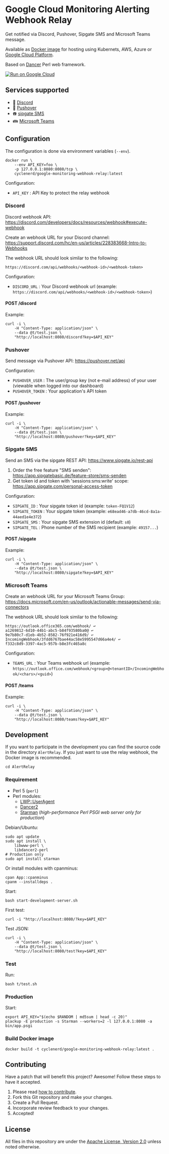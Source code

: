 # Google Cloud Monitoring Alerting Webhook Relay

Get notified via Discord, Pushover, Sipgate SMS and Microsoft Teams message.

Available as [Docker image](https://hub.docker.com/repository/docker/cyclenerd/google-monitoring-webhook-relay) for hosting using Kubernets, AWS, Azure or [Google Cloud Platform](https://github.com/Cyclenerd/google-monitoring-webhook-relay/tree/master/gcp_cloud_run).

Based on [Dancer](https://www.perldancer.org/) Perl web framework.

[![Run on Google Cloud](https://deploy.cloud.run/button.svg)](https://github.com/Cyclenerd/google-monitoring-webhook-relay/tree/master/gcp_cloud_run)


## Services supported

* 👾 [Discord](https://github.com/Cyclenerd/google-monitoring-webhook-relay#discord)
* 🔔 [Pushover](https://github.com/Cyclenerd/google-monitoring-webhook-relay#pushover)
* ☎️ [sipgate SMS](https://github.com/Cyclenerd/google-monitoring-webhook-relay#sipgate-sms)
* 👪 [Microsoft Teams](https://github.com/Cyclenerd/google-monitoring-webhook-relay#microsoft-teams)


## Configuration

The configuration is done via environment variables (`--env`).

```shell
docker run \
	--env API_KEY=foo \
	-p 127.0.0.1:8080:8080/tcp \
	cyclenerd/google-monitoring-webhook-relay:latest
```

Configuration:
* `API_KEY` : API Key to protect the relay webhook


### Discord

Discord webhook API:
<https://discord.com/developers/docs/resources/webhook#execute-webhook>

Create an webhook URL for your Discord channel:
<https://support.discord.com/hc/en-us/articles/228383668-Intro-to-Webhooks>

The webhook URL should look similar to the following:
```text
https://discord.com/api/webhooks/<webhook-id>/<webhook-token>
```

Configuration:
* `DISCORD_URL` : Your Discord webhook url (example: `https://discord.com/api/webhooks/<webhook-id>/<webhook-token>`)

#### POST /discord

Example:
```shell
curl -i \
	-H "Content-Type: application/json" \
	--data @t/test.json \
	"http://localhost:8080/discord?key=$API_KEY"
```

### Pushover

Send message via Pushover API:
<https://pushover.net/api>

Configuration:
* `PUSHOVER_USER`  : The user/group key (not e-mail address) of your user (viewable when logged into our dashboard)
* `PUSHOVER_TOKEN` : Your application's API token

#### POST /pushover

Example:
```shell
curl -i \
	-H "Content-Type: application/json" \
	--data @t/test.json \
	"http://localhost:8080/pushover?key=$API_KEY"
```

### Sipgate SMS

Send an SMS via the sipgate REST API:
<https://www.sipgate.io/rest-api>

1. Order the free feature "SMS senden": <https://app.sipgatebasic.de/feature-store/sms-senden>
1. Get token id and token with 'sessions:sms:write' scope: <https://app.sipgate.com/personal-access-token>

Configuration:
* `SIPGATE_ID`    : Your sipgate token id (example: `token-FQ1V12`)
* `SIPGATE_TOKEN` : Your sipgate token (example: `e68ead46-a7db-46cd-8a1a-44aed1e4e372`)
* `SIPGATE_SMS`   : Your sipgate SMS extension id (default: `s0`)
* `SIPGATE_TEL`   : Phone number of the SMS recipient (example: `49157...`)

#### POST /sipgate

Example:
```shell
curl -i \
	-H "Content-Type: application/json" \
	--data @t/test.json \
	"http://localhost:8080/sipgate?key=$API_KEY"
```


### Microsoft Teams

Create an webhook URL for your Microsoft Teams Group:
<https://docs.microsoft.com/en-us/outlook/actionable-messages/send-via-connectors>

The webhook URL should look similar to the following:

```text
https://outlook.office365.com/webhook/ ↩
a1269812-6d10-44b1-abc5-b84f93580ba0@ ↩
9e7b80c7-d1eb-4b52-8582-76f921e416d9/ ↩
IncomingWebhook/3fdd6767bae44ac58e5995547d66a4e4/ ↩ 
f332c8d9-3397-4ac5-957b-b8e3fc465a8c
```

Configuration:
* `TEAMS_URL` : Your Teams webhook url (example: `https://outlook.office.com/webhook/<group>@<tenantID>/IncomingWebhook/<chars>/<guid>`)

#### POST /teams

Example:
```shell
curl -i \
	-H "Content-Type: application/json" \
	--data @t/test.json \
	"http://localhost:8080/teams?key=$API_KEY"
```


## Development

If you want to participate in the development you can find the source code in the directory `AlertRelay`.
If you just want to use the relay webhook, the Docker image is recommended.

```shell
cd AlertRelay
```


### Requirement

* Perl 5 (`perl`)
* Perl modules:
	* [LWP::UserAgent](https://metacpan.org/pod/LWP::UserAgent)
	* [Dancer2](https://metacpan.org/pod/Dancer2)
	* [Starman](https://metacpan.org/pod/Starman) (*high-performance Perl PSGI web server only for production*)

Debian/Ubuntu:
```shell
sudo apt update
sudo apt install \
	libwww-perl \
	libdancer2-perl
# Production only
sudo apt install starman
```

Or install modules with cpanminus:
```shell
cpan App::cpanminus
cpanm --installdeps .
```

Start:
```shell
bash start-development-server.sh
```

First test:
```shell
curl -i "http://localhost:8080/?key=$API_KEY"
```

Test JSON:
```shell
curl -i \
	-H "Content-Type: application/json" \
	--data @t/test.json \
	"http://localhost:8080/test?key=$API_KEY"
```


### Test

Run:
```shell
bash t/test.sh
```


### Production

Start:
```shell
export API_KEY="$(echo $RANDOM | md5sum | head -c 20)"
plackup -E production -s Starman --workers=2 -l 127.0.0.1:8080 -a bin/app.psgi
```

### Build Docker image

```shell
docker build -t cyclenerd/google-monitoring-webhook-relay:latest .
```


## Contributing

Have a patch that will benefit this project?
Awesome! Follow these steps to have it accepted.

1. Please read [how to contribute](CONTRIBUTING.md).
1. Fork this Git repository and make your changes.
1. Create a Pull Request.
1. Incorporate review feedback to your changes.
1. Accepted!


## License

All files in this repository are under the [Apache License, Version 2.0](LICENSE) unless noted otherwise.
